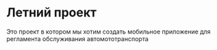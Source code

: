 # Летний проект
Это проект в котором мы хотим создать мобильное приложение для регламента обслуживания автомототранспорта
